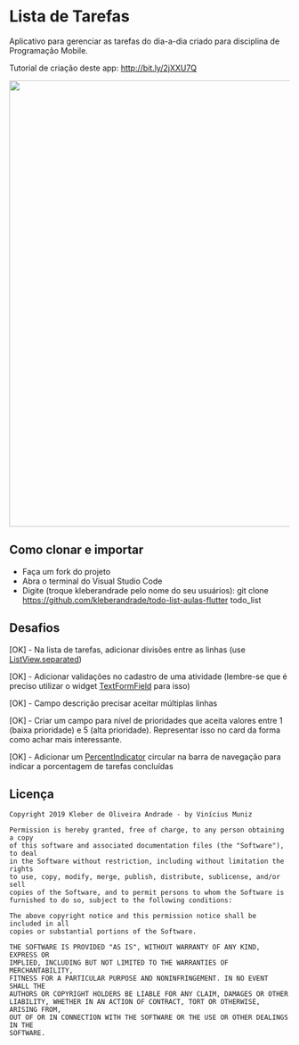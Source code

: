 # Lista de Tarefas

Aplicativo para gerenciar as tarefas do dia-a-dia criado para disciplina de Programação Mobile.

Tutorial de criação deste app: http://bit.ly/2jXXU7Q

<p align="center">
    <img src="https://miro.medium.com/max/1440/1*oUhhTFGunBMuh4Av-7rR7A.png" width="800"/>
</p>

## Como clonar e importar

-   Faça um fork do projeto
-   Abra o terminal do Visual Studio Code
-   Digite (troque kleberandrade pelo nome do seu usuários): git clone https://github.com/kleberandrade/todo-list-aulas-flutter todo_list

## Desafios

[OK] -   Na lista de tarefas, adicionar divisões entre as linhas (use [ListView.separated](https://api.flutter.dev/flutter/widgets/ListView/ListView.separated.html))

[OK] -   Adicionar validações no cadastro de uma atividade (lembre-se que é preciso utilizar o widget [TextFormField](https://api.flutter.dev/flutter/material/TextFormField-class.html) para isso)

[OK] -   Campo descrição precisar aceitar múltiplas linhas

[OK] -   Criar um campo para nível de prioridades que aceita valores entre 1 (baixa prioridade) e 5 (alta prioridade). Representar isso no card da forma como achar mais interessante.

[OK] -   Adicionar um [PercentIndicator](https://pub.dev/packages/percent_indicator) circular na barra de navegação para indicar a porcentagem de tarefas concluídas

## Licença

    Copyright 2019 Kleber de Oliveira Andrade - by Vinícius Muniz
    
    Permission is hereby granted, free of charge, to any person obtaining a copy
    of this software and associated documentation files (the "Software"), to deal
    in the Software without restriction, including without limitation the rights
    to use, copy, modify, merge, publish, distribute, sublicense, and/or sell
    copies of the Software, and to permit persons to whom the Software is
    furnished to do so, subject to the following conditions:
    
    The above copyright notice and this permission notice shall be included in all
    copies or substantial portions of the Software.
    
    THE SOFTWARE IS PROVIDED "AS IS", WITHOUT WARRANTY OF ANY KIND, EXPRESS OR
    IMPLIED, INCLUDING BUT NOT LIMITED TO THE WARRANTIES OF MERCHANTABILITY,
    FITNESS FOR A PARTICULAR PURPOSE AND NONINFRINGEMENT. IN NO EVENT SHALL THE
    AUTHORS OR COPYRIGHT HOLDERS BE LIABLE FOR ANY CLAIM, DAMAGES OR OTHER
    LIABILITY, WHETHER IN AN ACTION OF CONTRACT, TORT OR OTHERWISE, ARISING FROM,
    OUT OF OR IN CONNECTION WITH THE SOFTWARE OR THE USE OR OTHER DEALINGS IN THE
    SOFTWARE.
